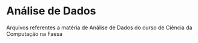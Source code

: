 # Análise de Dados

Arquivos referentes a matéria de Análise de Dados do curso de Ciência da Computação na Faesa
